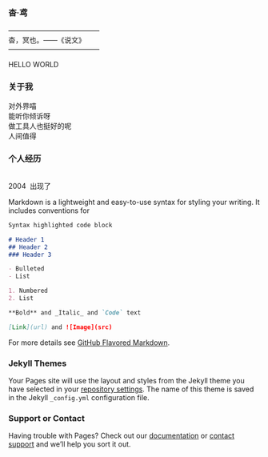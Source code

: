 ###  杳·鸢
—————————————
<br/>杳，冥也。——《说文》
<br/>—————————————

HELLO WORLD


### 关于我
对外界喵
<br/>能听你倾诉呀
<br/>做工具人也挺好的呢
<br/>人间值得





### 个人经历
<br/>2004&#160;   出现了
<br/>     


Markdown is a lightweight and easy-to-use syntax for styling your writing. It includes conventions for

```markdown
Syntax highlighted code block

# Header 1
## Header 2
### Header 3

- Bulleted
- List

1. Numbered
2. List

**Bold** and _Italic_ and `Code` text

[Link](url) and ![Image](src)
```

For more details see [GitHub Flavored Markdown](https://guides.github.com/features/mastering-markdown/).

### Jekyll Themes

Your Pages site will use the layout and styles from the Jekyll theme you have selected in your [repository settings](https://github.com/zyf-cn/zyf-cn.github.io/settings). The name of this theme is saved in the Jekyll `_config.yml` configuration file.

### Support or Contact



Having trouble with Pages? Check out our [documentation](https://help.github.com/categories/github-pages-basics/) or [contact support](https://github.com/contact) and we’ll help you sort it out.
